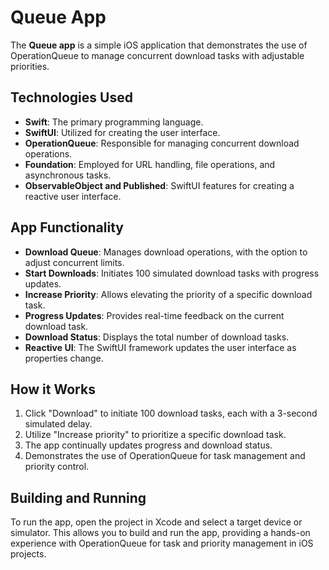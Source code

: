 # Queue App

The **Queue app** is a simple iOS application that demonstrates the use of OperationQueue to manage concurrent download tasks with adjustable priorities.

## Technologies Used

- **Swift**: The primary programming language.
- **SwiftUI**: Utilized for creating the user interface.
- **OperationQueue**: Responsible for managing concurrent download operations.
- **Foundation**: Employed for URL handling, file operations, and asynchronous tasks.
- **ObservableObject and Published**: SwiftUI features for creating a reactive user interface.

## App Functionality

- **Download Queue**: Manages download operations, with the option to adjust concurrent limits.
- **Start Downloads**: Initiates 100 simulated download tasks with progress updates.
- **Increase Priority**: Allows elevating the priority of a specific download task.
- **Progress Updates**: Provides real-time feedback on the current download task.
- **Download Status**: Displays the total number of download tasks.
- **Reactive UI**: The SwiftUI framework updates the user interface as properties change.

## How it Works

1. Click "Download" to initiate 100 download tasks, each with a 3-second simulated delay.
2. Utilize "Increase priority" to prioritize a specific download task.
3. The app continually updates progress and download status.
4. Demonstrates the use of OperationQueue for task management and priority control.

## Building and Running

To run the app, open the project in Xcode and select a target device or simulator. This allows you to build and run the app, providing a hands-on experience with OperationQueue for task and priority management in iOS projects.

